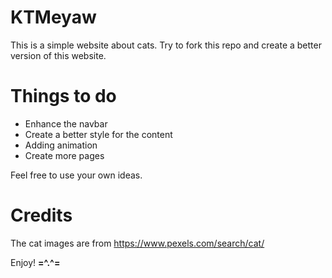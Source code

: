 # KTMeyaw
This is a simple website about cats. Try to fork this repo and create a better version of this website.

# Things to do
- Enhance the navbar
- Create a better style for the content
- Adding animation
- Create more pages

Feel free to use your own ideas.

# Credits
The cat images are from <a href="https://www.pexels.com/search/cat/">https://www.pexels.com/search/cat/</a>

Enjoy! **=^.^=**
